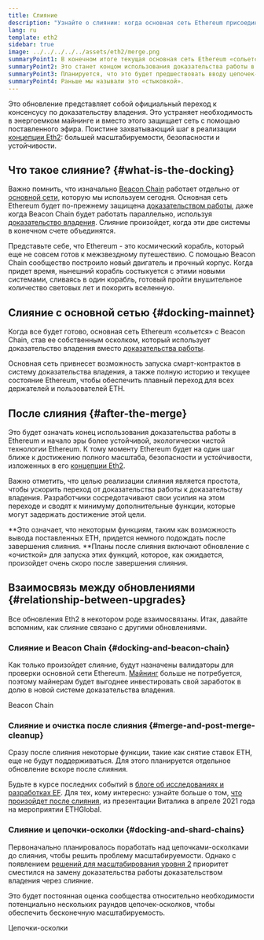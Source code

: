 ```yaml
---
title: Слияние
description: "Узнайте о слиянии: когда основная сеть Ethereum присоединяется к скоординированной системе доказательства владения Beacon Chain."
lang: ru
template: eth2
sidebar: true
image: ../../../../../assets/eth2/merge.png
summaryPoint1: В конечном итоге текущая основная сеть Ethereum «сольется» с системой доказательства владения.
summaryPoint2: Это станет концом использования доказательства работы в Ethereum и ознаменует полный переход на доказательство владения.
summaryPoint3: Планируется, что это будет предшествовать вводу цепочек-осколков.
summaryPoint4: Раньше мы называли это «стыковкой».
---
```


<UpgradeStatus date="~Q1/Q2 2022">
  Это обновление представляет собой официальный переход к консенсусу по доказательству владения. Это устраняет необходимость в энергоемком майнинге и вместо этого защищает сеть с помощью поставленного эфира. Поистине захватывающий шаг в реализации <a href="/eth2/vision/">концепции Eth2</a>: большей масштабируемости, безопасности и устойчивости.
</UpgradeStatus>

## Что такое слияние? {#what-is-the-docking}

Важно помнить, что изначально [Beacon Chain](/eth2/beacon-chain/) работает отдельно от [основной сети](/glossary/#mainnet), которую мы используем сегодня. Основная сеть Ethereum будет по-прежнему защищена [доказательством работы](/developers/docs/consensus-mechanisms/pow/), даже когда Beacon Chain будет работать параллельно, используя [доказательство владения](/developers/docs/consensus-mechanisms/pos/). Слияние произойдет, когда эти две системы в конечном счете объединятся.

Представьте себе, что Ethereum - это космический корабль, который еще не совсем готов к межзвездному путешествию. С помощью Beacon Chain сообщество построило новый двигатель и прочный корпус. Когда придет время, нынешний корабль состыкуется с этими новыми системами, сливаясь в один корабль, готовый пройти внушительное количество световых лет и покорить вселенную.

## Слияние с основной сетью {#docking-mainnet}

Когда все будет готово, основная сеть Ethereum «сольется» с Beacon Chain, став ее собственным осколком, который использует доказательство владения вместо [доказательства работы](/developers/docs/consensus-mechanisms/pow/).

Основная сеть привнесет возможность запуска смарт-контрактов в систему доказательства владения, а также полную историю и текущее состояние Ethereum, чтобы обеспечить плавный переход для всех держателей и пользователей ETH.

## После слияния {#after-the-merge}

Это будет означать конец использования доказательства работы в Ethereum и начало эры более устойчивой, экологически чистой технологии Ethereum. К тому моменту Ethereum будет на один шаг ближе к достижению полного масштаба, безопасности и устойчивости, изложенных в его [концепции Eth2](/eth2/vision/).

Важно отметить, что целью реализации слияния является простота, чтобы ускорить переход от доказательства работы к доказательству владения. Разработчики сосредотачивают свои усилия на этом переходе и сводят к минимуму дополнительные функции, которые могут задержать достижение этой цели.

**Это означает, что некоторым функциям, таким как возможность вывода поставленных ETH, придется немного подождать после завершения слияния. **Планы после слияния включают обновление с «очисткой» для запуска этих функций, которое, как ожидается, произойдет очень скоро после завершения слияния.

## Взаимосвязь между обновлениями {#relationship-between-upgrades}

Все обновления Eth2 в некотором роде взаимосвязаны. Итак, давайте вспомним, как слияние связано с другими обновлениями.

### Слияние и Beacon Chain {#docking-and-beacon-chain}

Как только произойдет слияние, будут назначены валидаторы для проверки основной сети Ethereum. [Майнинг](/developers/docs/consensus-mechanisms/pow/mining/) больше не потребуется, поэтому майнерам будет выгоднее инвестировать свой заработок в долю в новой системе доказательства владения.

<ButtonLink to="/eth2/beacon-chain/">Beacon Chain</ButtonLink>

### Слияние и очистка после слияния {#merge-and-post-merge-cleanup}

Сразу после слияния некоторые функции, такие как снятие ставок ETH, еще не будут поддерживаться. Для этого планируется отдельное обновление вскоре после слияния.

Будьте в курсе последних событий в [блоге об исследованиях и разработках EF](https://blog.ethereum.org/category/research-and-development/). Для тех, кому интересно: узнайте больше о том, [что произойдет после слияния](https://youtu.be/7ggwLccuN5s?t=101), из презентации Виталика в апреле 2021 года на мероприятии ETHGlobal.

### Слияние и цепочки-осколки {#docking-and-shard-chains}

Первоначально планировалось поработать над цепочками-осколками до слияния, чтобы решить проблему масштабируемости. Однако с появлением [решений для масштабирования уровня 2](/developers/docs/scaling/#layer-2-scaling) приоритет сместился на замену доказательства работы доказательством владения через слияние.

Это будет постоянная оценка сообщества относительно необходимости потенциально нескольких раундов цепочек-осколков, чтобы обеспечить бесконечную масштабируемость.

<ButtonLink to="/eth2/shard-chains/">Цепочки-осколки</ButtonLink>
